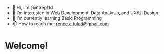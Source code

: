 - 👋 Hi, I’m @intrep11d
- 👀 I’m interested in Web Development, Data Analysis, and UX/UI Design.
- 🌱 I’m currently learning Basic Programming
- 📫 How to reach me: rence.a.tulod@gmail.com

<h1>Welcome!</h1>



<!---
intrep11d/intrep11d is a ✨ special ✨ repository because its `README.md` (this file) appears on your GitHub profile.
You can click the Preview link to take a look at your changes.
--->
